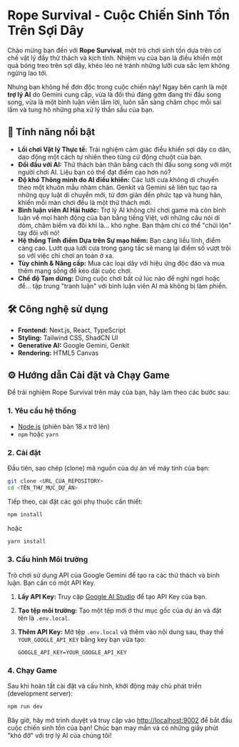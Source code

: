 # Rope Survival - Cuộc Chiến Sinh Tồn Trên Sợi Dây

Chào mừng bạn đến với **Rope Survival**, một trò chơi sinh tồn dựa trên cơ chế vật lý đầy thử thách và kịch tính. Nhiệm vụ của bạn là điều khiển một quả bóng treo trên sợi dây, khéo léo né tránh những lưỡi cưa sắc lẹm không ngừng lao tới.

Nhưng bạn không hề đơn độc trong cuộc chiến này! Ngay bên cạnh là một **trợ lý AI** do Gemini cung cấp, vừa là đối thủ đáng gờm đang thi đấu song song, vừa là một bình luận viên lắm lời, luôn sẵn sàng châm chọc mỗi sai lầm và tung hô những pha xử lý thần sầu của bạn.

## 🚀 Tính năng nổi bật

*   **Lối chơi Vật lý Thực tế:** Trải nghiệm cảm giác điều khiển sợi dây co dãn, dao động một cách tự nhiên theo từng cử động chuột của bạn.
*   **Đối đầu với AI:** Thử thách bản thân bằng cách thi đấu song song với một người chơi AI. Liệu bạn có thể đạt điểm cao hơn nó?
*   **Độ khó Thông minh do AI điều khiển:** Các lưỡi cưa không di chuyển theo một khuôn mẫu nhàm chán. Genkit và Gemini sẽ liên tục tạo ra những quy luật di chuyển mới, từ đơn giản đến phức tạp và hung hãn, khiến mỗi màn chơi đều là một thử thách mới.
*   **Bình luận viên AI Hài hước:** Trợ lý AI không chỉ chơi game mà còn bình luận về mọi hành động của bạn bằng tiếng Việt, với những câu nói dí dỏm, châm biếm và đôi khi là... khó nghe. Bạn thậm chí có thể "chửi lộn" tay đôi với nó!
*   **Hệ thống Tính điểm Dựa trên Sự mạo hiểm:** Bạn càng liều lĩnh, điểm càng cao. Lướt qua lưỡi cưa trong gang tấc sẽ mang lại điểm số vượt trội so với việc chỉ chơi an toàn ở xa.
*   **Tùy chỉnh & Nâng cấp:** Mua các loại dây với hiệu ứng độc đáo và mua thêm mạng sống để kéo dài cuộc chơi.
*   **Chế độ Tạm dừng:** Dừng cuộc chơi bất cứ lúc nào để nghỉ ngơi hoặc để... tập trung "tranh luận" với bình luận viên AI mà không bị làm phiền.

## 🛠️ Công nghệ sử dụng

*   **Frontend:** Next.js, React, TypeScript
*   **Styling:** Tailwind CSS, ShadCN UI
*   **Generative AI:** Google Gemini, Genkit
*   **Rendering:** HTML5 Canvas

## ⚙️ Hướng dẫn Cài đặt và Chạy Game

Để trải nghiệm Rope Survival trên máy của bạn, hãy làm theo các bước sau:

### 1. Yêu cầu hệ thống

*   [Node.js](https://nodejs.org/) (phiên bản 18.x trở lên)
*   `npm` hoặc `yarn`

### 2. Cài đặt

Đầu tiên, sao chép (clone) mã nguồn của dự án về máy tính của bạn:
```bash
git clone <URL_CỦA_REPOSITORY>
cd <TÊN_THƯ_MỤC_DỰ_ÁN>
```

Tiếp theo, cài đặt các gói phụ thuộc cần thiết:
```bash
npm install
```
hoặc
```bash
yarn install
```

### 3. Cấu hình Môi trường

Trò chơi sử dụng API của Google Gemini để tạo ra các thử thách và bình luận. Bạn cần có một API Key.

1.  **Lấy API Key:** Truy cập [Google AI Studio](https://aistudio.google.com/app/apikey) để tạo API Key của bạn.
2.  **Tạo tệp môi trường:** Tạo một tệp mới ở thư mục gốc của dự án và đặt tên là `.env.local`.
3.  **Thêm API Key:** Mở tệp `.env.local` và thêm vào nội dung sau, thay thế `YOUR_GOOGLE_API_KEY` bằng key bạn vừa tạo:

    ```
    GOOGLE_API_KEY=YOUR_GOOGLE_API_KEY
    ```

### 4. Chạy Game

Sau khi hoàn tất cài đặt và cấu hình, khởi động máy chủ phát triển (development server):

```bash
npm run dev
```

Bây giờ, hãy mở trình duyệt và truy cập vào [http://localhost:9002](http://localhost:9002) để bắt đầu cuộc chiến sinh tồn của bạn! Chúc bạn may mắn và có những giây phút "khó đỡ" với trợ lý AI của chúng tôi!
